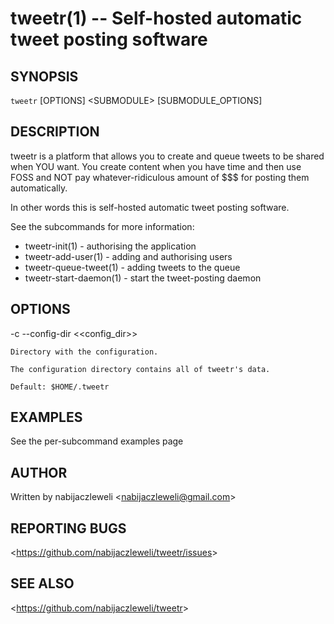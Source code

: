 tweetr(1) -- Self-hosted automatic tweet posting software
=========================================================

## SYNOPSIS

`tweetr` [OPTIONS] &lt;SUBMODULE&gt; [SUBMODULE_OPTIONS]

## DESCRIPTION

tweetr is a platform that allows you to create and queue tweets to be
shared when YOU want. You create content when you have time and then use FOSS
and NOT pay whatever-ridiculous amount of $$$ for posting them automatically.

In other words this is self-hosted automatic tweet posting software.

See the subcommands for more information:

  * tweetr-init(1) - authorising the application
  * tweetr-add-user(1) - adding and authorising users
  * tweetr-queue-tweet(1) - adding tweets to the queue
  * tweetr-start-daemon(1) - start the tweet-posting daemon

## OPTIONS

  -c --config-dir &lt;<config_dir>&gt;

    Directory with the configuration.

    The configuration directory contains all of tweetr's data.

    Default: $HOME/.tweetr

## EXAMPLES

  See the per-subcommand examples page

## AUTHOR

Written by nabijaczleweli &lt;<nabijaczleweli@gmail.com>&gt;

## REPORTING BUGS

&lt;<https://github.com/nabijaczleweli/tweetr/issues>&gt;

## SEE ALSO

&lt;<https://github.com/nabijaczleweli/tweetr>&gt;
